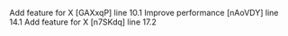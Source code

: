 Add feature for X [GAXxqP] line 10.1
Improve performance [nAoVDY] line 14.1
Add feature for X [n7SKdq] line 17.2
